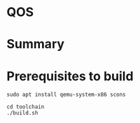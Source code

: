 # QOS

# Summary

# Prerequisites to build
```
sudo apt install qemu-system-x86 scons
```

```
cd toolchain
./build.sh
```

